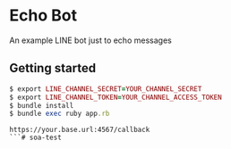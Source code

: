 # Echo Bot

An example LINE bot just to echo messages

## Getting started

```ruby
$ export LINE_CHANNEL_SECRET=YOUR_CHANNEL_SECRET
$ export LINE_CHANNEL_TOKEN=YOUR_CHANNEL_ACCESS_TOKEN
$ bundle install
$ bundle exec ruby app.rb
```

```
https://your.base.url:4567/callback
```# soa-test

